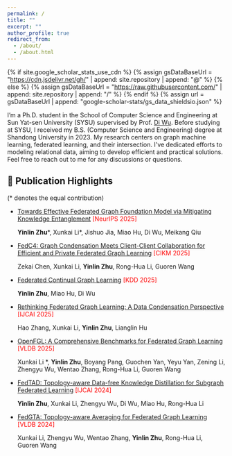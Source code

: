 ```yaml
---
permalink: /
title: ""
excerpt: ""
author_profile: true
redirect_from: 
  - /about/
  - /about.html
---
```


{% if site.google_scholar_stats_use_cdn %}
{% assign gsDataBaseUrl = "https://cdn.jsdelivr.net/gh/" | append: site.repository | append: "@" %}
{% else %}
{% assign gsDataBaseUrl = "https://raw.githubusercontent.com/" | append: site.repository | append: "/" %}
{% endif %}
{% assign url = gsDataBaseUrl | append: "google-scholar-stats/gs_data_shieldsio.json" %}

<span class='anchor' id='about-me'></span>



I’m a Ph.D. student in the School of Computer Science and Engineering at Sun Yat-sen University (SYSU) supervised by Prof. [Di Wu](https://netlabsysu.org/dwu/index.html). Before studying at SYSU, I received my B.S. (Computer Science and Engineering) degree at Shandong University in 2023. My research centers on graph machine learning, federated learning, and their intersection. I've dedicated efforts to modeling relational data, aiming to develop efficient and practical solutions. Feel free to reach out to me for any discussions or questions.




## 📝 Publication Highlights
(* denotes the equal contribution)
- [Towards Effective Federated Graph Foundation Model via Mitigating Knowledge Entanglement](https://arxiv.org/abs/2505.12684) <font color="red">[NeurIPS 2025]</font>
  
  **Yinlin Zhu***, Xunkai Li*, Jishuo Jia, Miao Hu, Di Wu, Meikang Qiu
  
  

- [FedC4: Graph Condensation Meets Client-Client Collaboration for Efficient and Private Federated Graph Learning](https://arxiv.org/abs/2504.14188) <font color="red">[CIKM 2025]</font>

  Zekai Chen, Xunkai Li, **Yinlin Zhu**, Rong-Hua Li, Guoren Wang

  
  
- [Federated Continual Graph Learning](https://arxiv.org/abs/2411.18919) <font color="red">[KDD 2025]</font>

  
  **Yinlin Zhu**, Miao Hu, Di Wu
  
  

- [Rethinking Federated Graph Learning: A Data Condensation Perspective](https://arxiv.org/abs/2505.02573) <font color="red">[IJCAI 2025]</font>

  Hao Zhang, Xunkai Li, **Yinlin Zhu**, Lianglin Hu

  
  
- [OpenFGL: A Comprehensive Benchmarks for Federated Graph Learning](https://arxiv.org/abs/2408.16288) <font color="red">[VLDB 2025]</font>
  
  Xunkai Li *, **Yinlin Zhu**, Boyang Pang, Guochen Yan, Yeyu Yan, Zening Li, Zhengyu Wu, Wentao Zhang, Rong-Hua Li, Guoren Wang
  
  
  
- [FedTAD: Topology-aware Data-free Knowledge Distillation for Subgraph Federated Learning](https://arxiv.org/abs/2404.14061v2) <font color="red">[IJCAI 2024]</font>
  
  **Yinlin Zhu**, Xunkai Li, Zhengyu Wu, Di Wu, Miao Hu, Rong-Hua Li
  
  

- [FedGTA: Topology-aware Averaging for Federated Graph Learning](https://dl.acm.org/doi/abs/10.14778/3617838.3617842) <font color="red">[VLDB 2024]</font>
  
  
  Xunkai Li, Zhengyu Wu, Wentao Zhang, **Yinlin Zhu**, Rong-Hua Li, Guoren Wang
  
  






